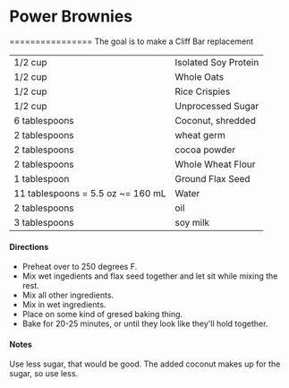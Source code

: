 # Power Brownies
================
The goal is to make a Cliff Bar replacement

| | |
| -------------------------------- | -------------------- |
| 1/2 cup                          | Isolated Soy Protein |
| 1/2 cup                          | Whole Oats           |
| 1/2 cup                          | Rice Crispies        |
| 1/2 cup                          | Unprocessed Sugar    |
| 6 tablespoons                    | Coconut, shredded    |
| 2 tablespoons                    | wheat germ           |
| 2 tablespoons                    | cocoa powder         |
| 2 tablespoons                    | Whole Wheat Flour    |
| 1 tablespoon                     | Ground Flax Seed     |
| 11 tablespoons = 5.5 oz ~= 160 mL| Water                |
| 2 tablespoons                    | oil                  |
| 3 tablespoons                    | soy milk             |

#### Directions
- Preheat over to 250 degrees F.
- Mix wet ingedients and flax seed together and let sit while mixing the rest.
- Mix all other ingredients.
- Mix in wet ingredients.
- Place on some kind of gresed baking thing.
- Bake for 20-25 minutes, or until they look like they'll hold together.


#### Notes
Use less sugar, that would be good.  The added coconut makes up for the sugar, so use less.

